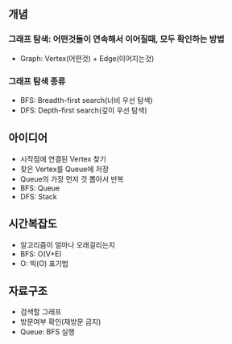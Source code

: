## 개념

### 그래프 탐색: 어떤것들이 연속해서 이어질때, 모두 확인하는 방법

- Graph: Vertex(어떤것) + Edge(이어지는것)

### 그래프 탐색 종류

- BFS: Breadth-first search(너비 우선 탐색)
- DFS: Depth-first search(깊이 우선 탐색)

## 아이디어

- 시작점에 연결된 Vertex 찾기
- 찾은 Vertex를 Queue에 저장
- Queue의 가장 먼저 것 뽑아서 반복
- BFS: Queue
- DFS: Stack

## 시간복잡도

- 알고리즘이 얼마나 오래걸리는지
- BFS: O(V+E)
- O: 빅(O) 표기법

## 자료구조

- 검색할 그래프
- 방문여부 확인(재방문 금지)
- Queue: BFS 실행
